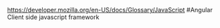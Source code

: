 https://developer.mozilla.org/en-US/docs/Glossary/JavaScript
#Angular
Client side javascript framework
